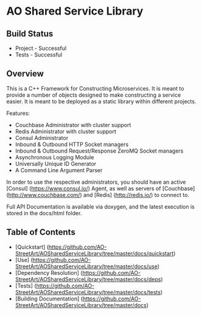 # AO Shared Service Library

## Build Status
* Project - Successful
* Tests - Successful

## Overview

This is a C++ Framework for Constructing Microservices.  It is meant to provide a number of objects designed to make constructing a service easier.  It is meant to be deployed as a static library within different projects.

Features:
* Couchbase Administrator with cluster support
* Redis Administrator with cluster support
* Consul Administrator
* Inbound & Outbound HTTP Socket managers
* Inbound & Outbound Request/Response ZeroMQ Socket managers
* Asynchronous Logging Module
* Universally Unique ID Generator
* A Command Line Argument Parser

In order to use the respective administrators, you should have an active [Consul] (https://www.consul.io/) Agent, as well as servers of [Couchbase] (http://www.couchbase.com/) and [Redis] (http://redis.io/) to connect to.

Full API Documentation is available via doxygen, and the latest execution is stored in the docs/html folder.

## Table of Contents

* [Quickstart] (https://github.com/AO-StreetArt/AOSharedServiceLibrary/tree/master/docs/quickstart)
* [Use] (https://github.com/AO-StreetArt/AOSharedServiceLibrary/tree/master/docs/use)
* [Dependency Resolution] (https://github.com/AO-StreetArt/AOSharedServiceLibrary/tree/master/docs/deps)
* [Tests] (https://github.com/AO-StreetArt/AOSharedServiceLibrary/tree/master/docs/tests)
* [Building Documentation] (https://github.com/AO-StreetArt/AOSharedServiceLibrary/tree/master/docs)
